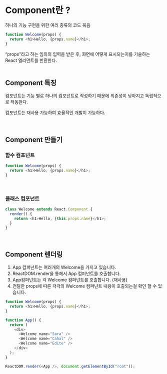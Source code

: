 # Component란 ?

하나의 기능 구현을 위한 여러 종류의 코드 묶음

```javascript
function Welcome(props) {
  return <h1>Hello, {props.name}</h1>;
}
```

“props”라고 하는 임의의 입력을 받은 후, 화면에 어떻게 표시되는지를 기술하는 React 엘리먼트를 반환한다.
<br/>
<br/>

## Component 특징

컴포넌트는 기능 별로 하나의 컴포넌트로 작성하기 때문에 의존성이 낮아지고 독립적으로 작동한다.

컴포넌트는 재사용 가능하여 효율적인 개발이 가능하다.

<br/>

## Component 만들기

### 함수 컴포넌트

```javascript
function Welcome(props) {
  return <h1>Hello, {props.name}</h1>;
}
```

<br/>

### 클래스 컴포넌트

```javascript
class Welcome extends React.Component {
  render() {
    return <h1>Hello, {this.props.name}</h1>;
  }
}
```

<br/>

## Component 렌더링

1. App 컴퍼넌트는 여러개의 Welcome을 가지고 있습니다.
2. ReactDOM.render을 통해서 App 컴퍼넌트를 호출합니다.
3. App컴퍼넌트는 각 Welcome 컴퍼넌트를 호출합니다. (재사용)
4. 전달한 props에 따른 각각의 Welcome 컴퍼넌트 내용이 호출되는걸 확인 할 수 있습니다.

```javascript
function Welcome(props) {
  return <h1>Hello, {props.name}</h1>;
}

function App() {
  return (
    <div>
      <Welcome name="Sara" />
      <Welcome name="Cahal" />
      <Welcome name="Edite" />
    </div>
  );
}

ReactDOM.render(<App />, document.getElementById("root"));
```
